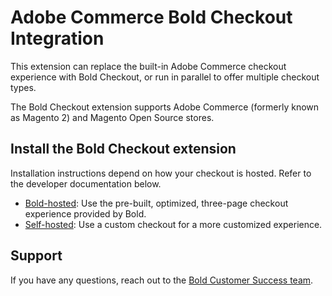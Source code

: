# Adobe Commerce Bold Checkout Integration

This extension can replace the built-in Adobe Commerce checkout experience with Bold Checkout, or run in parallel to offer multiple checkout types.

The Bold Checkout extension supports Adobe Commerce (formerly known as Magento 2) and Magento Open Source stores.

## Install the Bold Checkout extension

Installation instructions depend on how your checkout is hosted. Refer to the developer documentation below.

- [Bold-hosted](https://developer.boldcommerce.com/default/guides/platform-integration/adobe-commerce/installation): Use the pre-built, optimized, three-page checkout experience provided by Bold.
- [Self-hosted](https://developer.boldcommerce.com/guides/platform-integration/adobe-commerce/self-hosted-checkout): Use a custom checkout for a more customized experience.

## Support

If you have any questions, reach out to the [Bold Customer Success team](https://support.boldcommerce.com/hc/en-us/requests/new?ticket_form_id=132106).